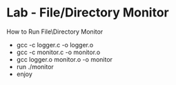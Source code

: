 Lab - File/Directory Monitor
================================

How to Run File\Directory Monitor

- gcc -c logger.c -o logger.o
- gcc -c monitor.c -o monitor.o
- gcc logger.o monitor.o -o monitor
- run ./monitor
- enjoy
